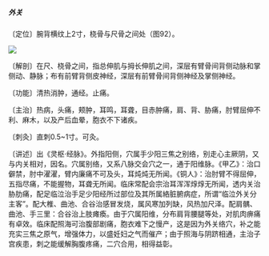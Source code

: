 ##### 外关

〔定位〕腕背横纹上2寸，桡骨与尺骨之间处（图92）。

![](img/图92.jpg)

〔解剖〕在尺、桡骨之间，指总伸肌与拇长伸肌之间，深层有臂骨间背侧动脉和掌侧动、静脉；布有前臂背侧皮神经，深层有前臂骨间背侧神经及掌侧神经。

〔功能〕清热消肿，通经。止痛。

〔主治〕热病，头痛，颊肿，耳鸣，耳聋，目赤肿痛，肩、背、胁痛，肘臂屈伸不利、麻木，以及产后血晕，胞衣不下诸疾。  

〔刺灸〕直刺0.5~1寸。可灸。

〔讲述〕出《灵枢·经脉》。外指阳侧，穴属手少阳三焦之别络，别走心主厥阴，又与内关相对，因名。穴属别络，又系八脉交会穴之一，通于阳维脉。《甲乙》：治口僻禁，肘中濯濯，臂内廉痛不可及头，耳炖炖无所闻。《铜人》：治肘臂不得屈伸，五指尽痛，不能握物，耳聋无所闻。临床常配会宗治耳浑浑焞焞无所闻，透内关治胁肋痛，配足临泣治手足少阳经所过部位及其所属絡脏腑病症，所谓“临泣外关分主客”。配大椎、曲池、合谷治感冒发烧，属风寒加列缺，风热加尺泽。配肩髃、曲池、手三里：合谷治上肢瘫瘓。由于穴属阳维，分布肩背腰腿等处，对肌肉痹痛有卓效。临床配照海可治腹部剧痛，胞衣难下之慢产，这是因为外关络穴，补之能充实三焦之原气，增强体力，以盛妊妇之气而催产；由于照海与阴跻相通，主治子宫疾患，刺之能缓解胸腹疼痛，二穴合用，相得益彰。
